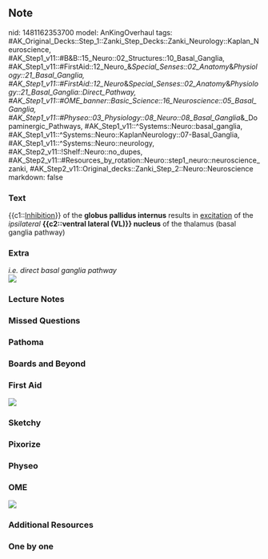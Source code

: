 ## Note
nid: 1481162353700
model: AnKingOverhaul
tags: #AK_Original_Decks::Step_1::Zanki_Step_Decks::Zanki_Neurology::Kaplan_Neuroscience, #AK_Step1_v11::#B&B::15_Neuro::02_Structures::10_Basal_Ganglia, #AK_Step1_v11::#FirstAid::12_Neuro_&_Special_Senses::02_Anatomy_&_Physiology::21_Basal_Ganglia, #AK_Step1_v11::#FirstAid::12_Neuro_&_Special_Senses::02_Anatomy_&_Physiology::21_Basal_Ganglia::Direct_Pathway, #AK_Step1_v11::#OME_banner::Basic_Science::16_Neuroscience::05_Basal_Ganglia, #AK_Step1_v11::#Physeo::03_Physiology::08_Neuro::08_Basal_Ganglia_&_Dopaminergic_Pathways, #AK_Step1_v11::^Systems::Neuro::basal_ganglia, #AK_Step1_v11::^Systems::Neuro::KaplanNeurology::07-Basal_Ganglia, #AK_Step1_v11::^Systems::Neuro::neurology, #AK_Step2_v11::!Shelf::Neuro::no_dupes, #AK_Step2_v11::#Resources_by_rotation::Neuro::step1_neuro::neuroscience_zanki, #AK_Step2_v11::Original_decks::Zanki_Step_2::Neuro::Neuroscience
markdown: false

### Text
<div>
  {{c1::<u>Inhibition</u>}} of the <b>globus pallidus internus</b>
  results in <u>excitation</u> of the <i>ipsilateral</i>
  <b>{{c2::ventral lateral (VL)}} nucleus</b> of the thalamus
  (basal ganglia pathway)
</div>

### Extra
<div>
  <i>i.e. direct basal ganglia pathway</i>
</div>
<div><img src="paste-185143155229116.jpg"></div>

### Lecture Notes


### Missed Questions


### Pathoma


### Boards and Beyond


### First Aid
<img src="tmpL1O8al.png">

### Sketchy


### Pixorize


### Physeo


### OME
<div class="ome-widget">
  <a href=
  "https://onlinemeded.org/spa/neuroscience/basal-ganglia/acquire?ref=anki">
  <img src="_OME_AnkiFlashcards_Lesson_6.png"></a>
</div>

### Additional Resources


### One by one

